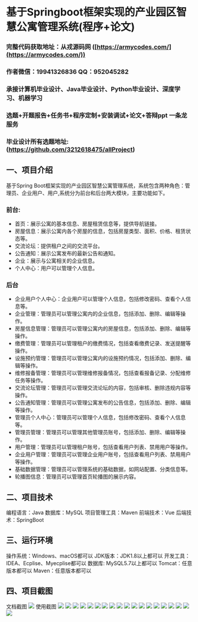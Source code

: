 基于Springboot框架实现的产业园区智慧公寓管理系统(程序+论文)
=
###  完整代码获取地址：从戎源码网 ([https://armycodes.com/](https://armycodes.com/))
###  作者微信：19941326836  QQ：952045282 
###  承接计算机毕业设计、Java毕业设计、Python毕业设计、深度学习、机器学习
###  选题+开题报告+任务书+程序定制+安装调试+论文+答辩ppt 一条龙服务
###  毕业设计所有选题地址:(https://github.com/3212618475/allProject)


一、项目介绍
---
基于Spring Boot框架实现的产业园区智慧公寓管理系统，系统包含两种角色：管理员、企业用户、用户,系统分为前台和后台两大模块，主要功能如下。
### 前台:
- 首页：展示公寓的基本信息、房屋租赁信息等，提供导航链接。
- 房屋信息：展示公寓内各个房屋的信息，包括房屋类型、面积、价格、租赁状态等。
- 交流论坛：提供租户之间的交流平台。
- 公告通知：展示公寓发布的最新公告和通知。
- 企业：展示与公寓相关的企业信息。
- 个人中心：用户可以管理个人信息。

### 后台
- 企业用户个人中心：企业用户可以管理个人信息，包括修改密码、查看个人信息等。
- 企业管理：管理员可以管理公寓内的企业信息，包括添加、删除、编辑等操作。
- 房屋信息管理：管理员可以管理公寓内的房屋信息，包括添加、删除、编辑等操作。
- 缴费管理：管理员可以管理租户的缴费情况，包括查看缴费记录、发送提醒等操作。
- 设施预约管理：管理员可以管理公寓内的设施预约情况，包括添加、删除、编辑等操作。
- 维修报备管理：管理员可以管理维修报备情况，包括查看报备记录、分配维修任务等操作。
- 交流论坛管理：管理员可以管理交流论坛的内容，包括审核、删除违规内容等操作。
- 公告通知管理：管理员可以管理公寓发布的公告信息，包括添加、删除、编辑等操作。
- 管理员个人中心：管理员可以管理个人信息，包括修改密码、查看个人信息等。
- 管理员管理：管理员可以管理其他管理员账号，包括添加、删除、编辑等操作。
- 用户管理：管理员可以管理租户账号，包括查看用户列表、禁用用户等操作。
- 企业用户管理：管理员可以管理企业用户账号，包括查看用户列表、禁用用户等操作。
- 基础数据管理：管理员可以管理系统的基础数据，如网站配置、分类信息等。
- 轮播图信息：管理员可以管理首页轮播图的展示内容。

二、项目技术
---
编程语言：Java
数据库：MySQL
项目管理工具：Maven
前端技术：Vue
后端技术：SpringBoot

三、运行环境
---
操作系统：Windows、macOS都可以
JDK版本：JDK1.8以上都可以
开发工具：IDEA、Ecplise、Myecplise都可以
数据库: MySQL5.7以上都可以
Tomcat：任意版本都可以
Maven：任意版本都可以

四、项目截图
---
文档截图
![](limage/1.png)
使用截图
![](image/1.png)
![](image/2.png)
![](image/3.png)
![](image/4.png)
![](image/5.png)
![](image/6.png)
![](image/7.png)
![](image/8.png)
![](image/9.png)
![](image/10.png)
![](image/11.png)
![](image/12.png)
![](image/13.png)
![](image/14.png)
![](image/15.png)
![](image/16.png)
![](image/17.png)
![](image/18.png)
![](image/19.png)
